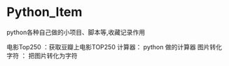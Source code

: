 # Python_Item
python各种自己做的小项目、脚本等,收藏记录作用

电影Top250 ：获取豆瓣上电影TOP250
计算器： python 做的计算器
图片转化字符 ： 把图片转化为字符
